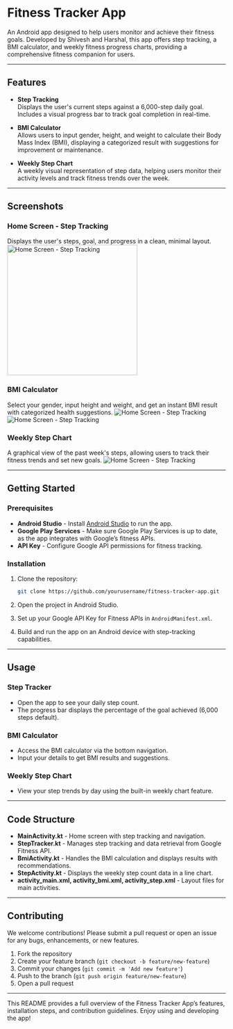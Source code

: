 
# Fitness Tracker App

An Android app designed to help users monitor and achieve their fitness goals. Developed by Shivesh and Harshal, this app offers step tracking, a BMI calculator, and weekly fitness progress charts, providing a comprehensive fitness companion for users.

---

## Features

- **Step Tracking**  
  Displays the user's current steps against a 6,000-step daily goal. Includes a visual progress bar to track goal completion in real-time.

- **BMI Calculator**  
  Allows users to input gender, height, and weight to calculate their Body Mass Index (BMI), displaying a categorized result with suggestions for improvement or maintenance.

- **Weekly Step Chart**  
  A weekly visual representation of step data, helping users monitor their activity levels and track fitness trends over the week.

---

## Screenshots

### Home Screen - Step Tracking  
Displays the user's steps, goal, and progress in a clean, minimal layout.
<img src="screenshots/home_screen.png" alt="Home Screen - Step Tracking" width="300"/>

### BMI Calculator  
Select your gender, input height and weight, and get an instant BMI result with categorized health suggestions.
![Home Screen - Step Tracking](Screenshot/bmi_calculator_1.png)
![Home Screen - Step Tracking](Screenshot/bmi_calculator_2.png)

### Weekly Step Chart  
A graphical view of the past week's steps, allowing users to track their fitness trends and set new goals.
![Home Screen - Step Tracking](Screenshot/step_tracker.png)

---

## Getting Started

### Prerequisites
- **Android Studio** - Install [Android Studio](https://developer.android.com/studio) to run the app.
- **Google Play Services** - Make sure Google Play Services is up to date, as the app integrates with Google’s fitness APIs.
- **API Key** - Configure Google API permissions for fitness tracking.

### Installation

1. Clone the repository:
    ```bash
    git clone https://github.com/yourusername/fitness-tracker-app.git
    ```

2. Open the project in Android Studio.

3. Set up your Google API Key for Fitness APIs in `AndroidManifest.xml`.

4. Build and run the app on an Android device with step-tracking capabilities.

---

## Usage

### Step Tracker
- Open the app to see your daily step count.
- The progress bar displays the percentage of the goal achieved (6,000 steps default).

### BMI Calculator
- Access the BMI calculator via the bottom navigation.
- Input your details to get BMI results and suggestions.

### Weekly Step Chart
- View your step trends by day using the built-in weekly chart feature.

---

## Code Structure

- **MainActivity.kt** - Home screen with step tracking and navigation.
- **StepTracker.kt** - Manages step tracking and data retrieval from Google Fitness API.
- **BmiActivity.kt** - Handles the BMI calculation and displays results with recommendations.
- **StepActivity.kt** - Displays the weekly step count data in a line chart.
- **activity_main.xml, activity_bmi.xml, activity_step.xml** - Layout files for main activities.

---

## Contributing

We welcome contributions! Please submit a pull request or open an issue for any bugs, enhancements, or new features.

1. Fork the repository
2. Create your feature branch (`git checkout -b feature/new-feature`)
3. Commit your changes (`git commit -m 'Add new feature'`)
4. Push to the branch (`git push origin feature/new-feature`)
5. Open a pull request

---

This README provides a full overview of the Fitness Tracker App’s features, installation steps, and contribution guidelines. Enjoy using and developing the app!
